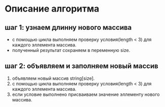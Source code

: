 # **Описание алгоритма**

## шаг 1: узнаем длинну нового массива

* с помощью цикла выполняем проверку условия(length < 3) для каждого эллемента массива.
* полученный результат сохраняем в переменную size.

## шаг 2: объявляем и заполняем новый массив
1. объявляем новый массив string[size].
2. с помощью цикла выполняем проверку условия(length < 3) для каждого эллемента массива.
3. если условие выполнено присваиваем значение эллементу нового массива.

